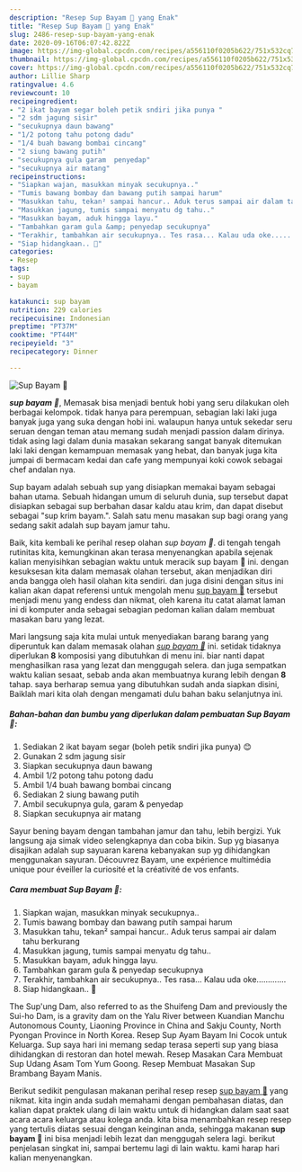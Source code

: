 ```yaml
---
description: "Resep Sup Bayam 🍲 yang Enak"
title: "Resep Sup Bayam 🍲 yang Enak"
slug: 2486-resep-sup-bayam-yang-enak
date: 2020-09-16T06:07:42.822Z
image: https://img-global.cpcdn.com/recipes/a556110f0205b622/751x532cq70/sup-bayam-🍲-foto-resep-utama.jpg
thumbnail: https://img-global.cpcdn.com/recipes/a556110f0205b622/751x532cq70/sup-bayam-🍲-foto-resep-utama.jpg
cover: https://img-global.cpcdn.com/recipes/a556110f0205b622/751x532cq70/sup-bayam-🍲-foto-resep-utama.jpg
author: Lillie Sharp
ratingvalue: 4.6
reviewcount: 10
recipeingredient:
- "2 ikat bayam segar boleh petik sndiri jika punya "
- "2 sdm jagung sisir"
- "secukupnya daun bawang"
- "1/2 potong tahu potong dadu"
- "1/4 buah bawang bombai cincang"
- "2 siung bawang putih"
- "secukupnya gula garam  penyedap"
- "secukupnya air matang"
recipeinstructions:
- "Siapkan wajan, masukkan minyak secukupnya.."
- "Tumis bawang bombay dan bawang putih sampai harum"
- "Masukkan tahu, tekan² sampai hancur.. Aduk terus sampai air dalam tahu berkurang"
- "Masukkan jagung, tumis sampai menyatu dg tahu.."
- "Masukkan bayam, aduk hingga layu."
- "Tambahkan garam gula &amp; penyedap secukupnya"
- "Terakhir, tambahkan air secukupnya.. Tes rasa... Kalau uda oke............."
- "Siap hidangkaan.. 🍴"
categories:
- Resep
tags:
- sup
- bayam

katakunci: sup bayam 
nutrition: 229 calories
recipecuisine: Indonesian
preptime: "PT37M"
cooktime: "PT44M"
recipeyield: "3"
recipecategory: Dinner

---
```



![Sup Bayam 🍲](https://img-global.cpcdn.com/recipes/a556110f0205b622/751x532cq70/sup-bayam-🍲-foto-resep-utama.jpg)

<b><i>sup bayam 🍲</i></b>, Memasak bisa menjadi bentuk hobi yang seru dilakukan oleh berbagai kelompok. tidak hanya para perempuan, sebagian laki laki juga banyak juga yang suka dengan hobi ini. walaupun hanya untuk sekedar seru seruan dengan teman atau memang sudah menjadi passion dalam dirinya. tidak asing lagi dalam dunia masakan sekarang sangat banyak ditemukan laki laki dengan kemampuan memasak yang hebat, dan banyak juga kita jumpai di bermacam kedai dan cafe yang mempunyai koki cowok sebagai chef andalan nya.

Sup bayam adalah sebuah sup yang disiapkan memakai bayam sebagai bahan utama. Sebuah hidangan umum di seluruh dunia, sup tersebut dapat disiapkan sebagai sup berbahan dasar kaldu atau krim, dan dapat disebut sebagai &#34;sup krim bayam.&#34;. Salah satu menu masakan sup bagi orang yang sedang sakit adalah sup bayam jamur tahu.

Baik, kita kembali ke perihal resep olahan <i>sup bayam 🍲</i>. di tengah tengah rutinitas kita, kemungkinan akan terasa menyenangkan apabila sejenak kalian menyisihkan sebagian waktu untuk meracik sup bayam 🍲 ini. dengan kesuksesan kita dalam memasak olahan tersebut, akan menjadikan diri anda bangga oleh hasil olahan kita sendiri. dan juga disini dengan situs ini kalian akan dapat referensi untuk mengolah menu <u>sup bayam 🍲</u> tersebut menjadi menu yang endess dan nikmat, oleh karena itu catat alamat laman ini di komputer anda sebagai sebagian pedoman kalian dalam membuat masakan baru yang lezat.


Mari langsung saja kita mulai untuk menyediakan barang barang yang diperuntuk kan dalam memasak olahan <u><i>sup bayam 🍲</i></u> ini. setidak tidaknya diperlukan <b>8</b> komposisi yang dibutuhkan di menu ini. biar nanti dapat menghasilkan rasa yang lezat dan menggugah selera. dan juga sempatkan waktu kalian sesaat, sebab anda akan membuatnya kurang lebih dengan <b>8</b> tahap. saya berharap semua yang dibutuhkan sudah anda siapkan disini, Baiklah mari kita olah dengan mengamati dulu bahan baku selanjutnya ini.

<!--inarticleads1-->

##### Bahan-bahan dan bumbu yang diperlukan dalam pembuatan Sup Bayam 🍲:

1. Sediakan 2 ikat bayam segar (boleh petik sndiri jika punya) 😊
1. Gunakan 2 sdm jagung sisir
1. Siapkan secukupnya daun bawang
1. Ambil 1/2 potong tahu potong dadu
1. Ambil 1/4 buah bawang bombai cincang
1. Sediakan 2 siung bawang putih
1. Ambil secukupnya gula, garam &amp; penyedap
1. Siapkan secukupnya air matang


Sayur bening bayam dengan tambahan jamur dan tahu, lebih bergizi. Yuk langsung aja simak video selengkapnya dan coba bikin. Sup yg biasanya disajikan adalah sup sayuaran karena kebanyakan sup yg dihidangkan menggunakan sayuran. Découvrez Bayam, une expérience multimédia unique pour éveiller la curiosité et la créativité de vos enfants. 

<!--inarticleads2-->

##### Cara membuat Sup Bayam 🍲:

1. Siapkan wajan, masukkan minyak secukupnya..
1. Tumis bawang bombay dan bawang putih sampai harum
1. Masukkan tahu, tekan² sampai hancur.. Aduk terus sampai air dalam tahu berkurang
1. Masukkan jagung, tumis sampai menyatu dg tahu..
1. Masukkan bayam, aduk hingga layu.
1. Tambahkan garam gula &amp; penyedap secukupnya
1. Terakhir, tambahkan air secukupnya.. Tes rasa... Kalau uda oke.............
1. Siap hidangkaan.. 🍴


The Sup&#39;ung Dam, also referred to as the Shuifeng Dam and previously the Sui-ho Dam, is a gravity dam on the Yalu River between Kuandian Manchu Autonomous County, Liaoning Province in China and Sakju County, North Pyongan Province in North Korea. Resep Sup Ayam Bayam Ini Cocok untuk Keluarga. Sup saya hari ini memang sedap terasa seperti sup yang biasa dihidangkan di restoran dan hotel mewah. Resep Masakan Cara Membuat Sup Udang Asam Tom Yum Goong. Resep Membuat Masakan Sup Brambang Bayam Manis. 

Berikut sedikit pengulasan makanan perihal resep resep <u>sup bayam 🍲</u> yang nikmat. kita ingin anda sudah memahami dengan pembahasan diatas, dan kalian dapat praktek ulang di lain waktu untuk di hidangkan dalam saat saat acara acara keluarga atau kolega anda. kita bisa menambahkan resep resep yang tertulis diatas sesuai dengan keinginan anda, sehingga makanan <b>sup bayam 🍲</b> ini bisa menjadi lebih lezat dan menggugah selera lagi. berikut penjelasan singkat ini, sampai bertemu lagi di lain waktu. kami harap hari kalian menyenangkan.
